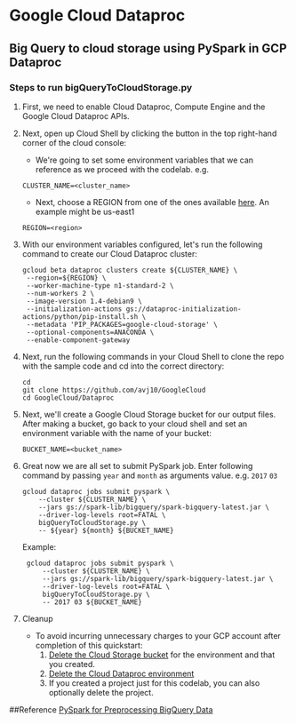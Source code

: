 # Google Cloud Dataproc

## Big Query to cloud storage using PySpark in GCP Dataproc

### Steps to run bigQueryToCloudStorage.py

1. First, we need to enable Cloud Dataproc, Compute Engine and the Google Cloud Dataproc APIs.

2. Next, open up Cloud Shell by clicking the button in the top right-hand corner of the cloud console:

    - We're going to set some environment variables that we can reference as we proceed with the codelab. e.g.
    
   ```
   CLUSTER_NAME=<cluster_name>
   ```
   
   - Next, choose a REGION from one of the ones available [here](https://cloud.google.com/compute/docs/regions-zones/). An example might be us-east1
   ```
   REGION=<region>
   ```

3. With our environment variables configured, let's run the following command to create our Cloud Dataproc cluster:
    ```
    gcloud beta dataproc clusters create ${CLUSTER_NAME} \
     --region=${REGION} \
     --worker-machine-type n1-standard-2 \
     --num-workers 2 \
     --image-version 1.4-debian9 \
     --initialization-actions gs://dataproc-initialization-actions/python/pip-install.sh \
     --metadata 'PIP_PACKAGES=google-cloud-storage' \
     --optional-components=ANACONDA \
     --enable-component-gateway
    ```
4. Next, run the following commands in your Cloud Shell to clone the repo with the sample code and cd into the correct directory:
    ```
    cd
    git clone https://github.com/avj10/GoogleCloud
    cd GoogleCloud/Dataproc
    ```

5. Next, we'll create a Google Cloud Storage bucket for our output files. After making a bucket, go back to your cloud shell and set an environment variable with the name of your bucket:
   ```
   BUCKET_NAME=<bucket_name>
   ```

6. Great now we are all set to submit PySpark job. Enter following command by passing `year` and `month` as arguments value. e.g. `2017` `03`
    ````
    gcloud dataproc jobs submit pyspark \
        --cluster ${CLUSTER_NAME} \
        --jars gs://spark-lib/bigquery/spark-bigquery-latest.jar \
        --driver-log-levels root=FATAL \
        bigQueryToCloudStorage.py \
        -- ${year} ${month} ${BUCKET_NAME}
    ````
   Example:
   ````
    gcloud dataproc jobs submit pyspark \
        --cluster ${CLUSTER_NAME} \
        --jars gs://spark-lib/bigquery/spark-bigquery-latest.jar \
        --driver-log-levels root=FATAL \
        bigQueryToCloudStorage.py \
        -- 2017 03 ${BUCKET_NAME}
    ````
   
7. Cleanup
    - To avoid incurring unnecessary charges to your GCP account after completion of this quickstart:
        1. [Delete the Cloud Storage bucket](https://cloud.google.com/storage/docs/deleting-buckets) for the environment and that you created.
        2. [Delete the Cloud Dataproc environment](https://cloud.google.com/dataproc/docs/guides/manage-cluster)
        3. If you created a project just for this codelab, you can also optionally delete the project.
    

##Reference
[PySpark for Preprocessing BigQuery Data](https://clmirror.storage.googleapis.com/codelabs/pyspark-bigquery/index.html?index=..%2F..index#0)